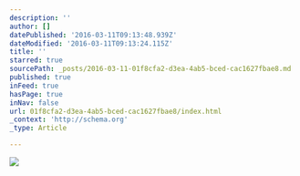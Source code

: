 ```yaml
---
description: ''
author: []
datePublished: '2016-03-11T09:13:48.939Z'
dateModified: '2016-03-11T09:13:24.115Z'
title: ''
starred: true
sourcePath: _posts/2016-03-11-01f8cfa2-d3ea-4ab5-bced-cac1627fbae8.md
published: true
inFeed: true
hasPage: true
inNav: false
url: 01f8cfa2-d3ea-4ab5-bced-cac1627fbae8/index.html
_context: 'http://schema.org'
_type: Article

---
```

![](https://the-grid-user-content.s3-us-west-2.amazonaws.com/0e432a70-990b-48a2-8c1a-6d28c84bc98d.png)